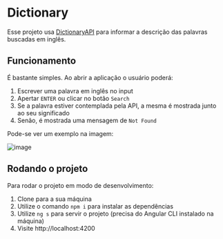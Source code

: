 # Dictionary

Esse projeto usa [DictionaryAPI](https://dictionaryapi.dev/) para informar a descrição das palavras buscadas em inglês.

## Funcionamento

É bastante simples. Ao abrir a aplicação o usuário poderá:

1. Escrever uma palavra em inglês no input
2. Apertar `ENTER` ou clicar no botão `Search`
3. Se a palavra estiver contemplada pela API, a mesma é mostrada junto ao seu significado
4. Senão, é mostrada uma mensagem de `Not Found`

Pode-se ver um exemplo na imagem:

![image](https://user-images.githubusercontent.com/75875219/202854583-d9b67836-470c-4f8f-8b1b-a5649e3e601c.png)


## Rodando o projeto

Para rodar o projeto em modo de desenvolvimento:

1. Clone para a sua máquina
2. Utilize o comando `npm i` para instalar as dependências
3. Utilize `ng s` para servir o projeto (precisa do Angular CLI instalado na máquina)
4. Visite http://localhost:4200


